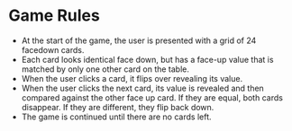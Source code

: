 # Game Rules

* At the start of the game, the user is presented with a grid of 24 facedown cards.
* Each card looks identical face down, but has a face-up value that is matched by only one
other card on the table.
* When the user clicks a card, it flips over revealing its value.
* When the user clicks the next card, its value is revealed and then compared against the
other face up card. If they are equal, both cards disappear. If they are different, they flip
back down.
* The game is continued until there are no cards left.
